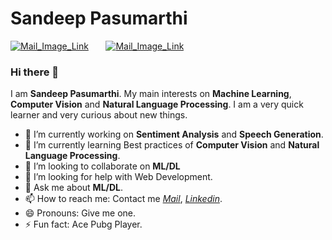 # Sandeep Pasumarthi

[![Mail_Image_Link](https://github.com/Arjuna-17/Extra/blob/Arjuna/Mail.png)](mailto:v.s.sandeep.pasumarthi@gmail.com)&nbsp;&nbsp;&nbsp;&nbsp;&nbsp;&nbsp;&nbsp;[![Mail_Image_Link](https://github.com/Arjuna-17/Extra/blob/Arjuna/Linkedin.png)](https://www.linkedin.com/in/arjuna-17/)

### Hi there 👋

I am **Sandeep Pasumarthi**. My main interests on **Machine Learning**, **Computer Vision** and **Natural Language Processing**. I am a very quick learner and very curious about new things.

* 🔭 I’m currently working on **Sentiment Analysis** and **Speech Generation**.
* 🌱 I’m currently learning Best practices of **Computer Vision** and **Natural Language Processing**.
* 👯 I’m looking to collaborate on **ML/DL**
* 🤔 I’m looking for help with Web Development.
* 💬 Ask me about **ML/DL**.
* 📫 How to reach me: Contact me [*Mail*](mailto:v.s.sandeep.pasumarthi@gmail.com), [*Linkedin*](https://www.linkedin.com/in/arjuna-17/).
* 😄 Pronouns: Give me one.
* ⚡ Fun fact: Ace Pubg Player.
  
